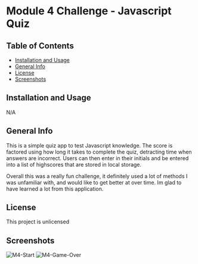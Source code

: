 # Module 4 Challenge - Javascript Quiz

## Table of Contents
- [Installation and Usage](#installation-and-usage)
- [General Info](#general-info)
- [License](#license)
- [Screenshots](#screenshots)

## Installation and Usage
N/A


## General Info
This is a simple quiz app to test Javascript knowledge. The score is factored using how long it takes to complete the quiz, detracting time when answers are incorrect. Users can then enter in their initials and be entered into a list of highscores that are stored in local storage.

Overall this was a really fun challenge, it definitely used a lot of methods I was unfamiliar with, and would like to get better at over time. Im glad to have learned a lot from this application.

## License
This project is unlicensed

## Screenshots
![M4-Start](https://github.com/Buk1li/module-4-js-quiz/assets/153480227/d8d4eb25-6eca-405d-88ef-f4edf90236f6)
![M4-Game-Over](https://github.com/Buk1li/module-4-js-quiz/assets/153480227/a50bd75c-3fee-4054-92cc-3ceb83eeef81)

